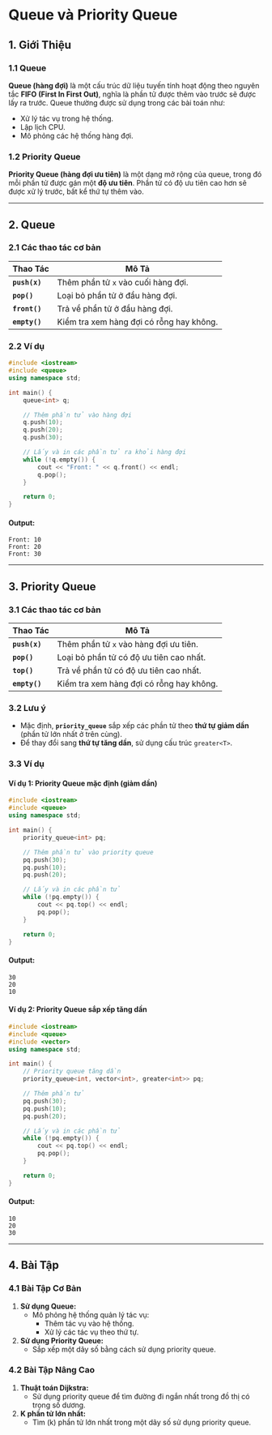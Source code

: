 # Queue và Priority Queue

## 1. Giới Thiệu

### 1.1 Queue
**Queue (hàng đợi)** là một cấu trúc dữ liệu tuyến tính hoạt động theo nguyên tắc **FIFO (First In First Out)**, nghĩa là phần tử được thêm vào trước sẽ được lấy ra trước. Queue thường được sử dụng trong các bài toán như:
- Xử lý tác vụ trong hệ thống.
- Lập lịch CPU.
- Mô phỏng các hệ thống hàng đợi.

### 1.2 Priority Queue
**Priority Queue (hàng đợi ưu tiên)** là một dạng mở rộng của queue, trong đó mỗi phần tử được gán một **độ ưu tiên**. Phần tử có độ ưu tiên cao hơn sẽ được xử lý trước, bất kể thứ tự thêm vào.

---

## 2. Queue

### 2.1 Các thao tác cơ bản
| Thao Tác         | Mô Tả                                    |
|-------------------|------------------------------------------|
| **`push(x)`**    | Thêm phần tử `x` vào cuối hàng đợi.      |
| **`pop()`**      | Loại bỏ phần tử ở đầu hàng đợi.          |
| **`front()`**    | Trả về phần tử ở đầu hàng đợi.           |
| **`empty()`**    | Kiểm tra xem hàng đợi có rỗng hay không. |

### 2.2 Ví dụ
```cpp
#include <iostream>
#include <queue>
using namespace std;

int main() {
    queue<int> q;

    // Thêm phần tử vào hàng đợi
    q.push(10);
    q.push(20);
    q.push(30);

    // Lấy và in các phần tử ra khỏi hàng đợi
    while (!q.empty()) {
        cout << "Front: " << q.front() << endl;
        q.pop();
    }

    return 0;
}
```

#### **Output:**
```
Front: 10
Front: 20
Front: 30
```

---

## 3. Priority Queue

### 3.1 Các thao tác cơ bản
| Thao Tác         | Mô Tả                                                         |
|-------------------|---------------------------------------------------------------|
| **`push(x)`**    | Thêm phần tử `x` vào hàng đợi ưu tiên.                        |
| **`pop()`**      | Loại bỏ phần tử có độ ưu tiên cao nhất.                       |
| **`top()`**      | Trả về phần tử có độ ưu tiên cao nhất.                        |
| **`empty()`**    | Kiểm tra xem hàng đợi có rỗng hay không.                     |

### 3.2 Lưu ý
- Mặc định, **`priority_queue`** sắp xếp các phần tử theo **thứ tự giảm dần** (phần tử lớn nhất ở trên cùng).
- Để thay đổi sang **thứ tự tăng dần**, sử dụng cấu trúc `greater<T>`.

### 3.3 Ví dụ

#### **Ví dụ 1: Priority Queue mặc định (giảm dần)**
```cpp
#include <iostream>
#include <queue>
using namespace std;

int main() {
    priority_queue<int> pq;

    // Thêm phần tử vào priority queue
    pq.push(30);
    pq.push(10);
    pq.push(20);

    // Lấy và in các phần tử
    while (!pq.empty()) {
        cout << pq.top() << endl;
        pq.pop();
    }

    return 0;
}
```

#### **Output:**
```
30
20
10
```

#### **Ví dụ 2: Priority Queue sắp xếp tăng dần**
```cpp
#include <iostream>
#include <queue>
#include <vector>
using namespace std;

int main() {
    // Priority queue tăng dần
    priority_queue<int, vector<int>, greater<int>> pq;

    // Thêm phần tử
    pq.push(30);
    pq.push(10);
    pq.push(20);

    // Lấy và in các phần tử
    while (!pq.empty()) {
        cout << pq.top() << endl;
        pq.pop();
    }

    return 0;
}
```

#### **Output:**
```
10
20
30
```

---

## 4. Bài Tập

### 4.1 Bài Tập Cơ Bản
1. **Sử dụng Queue:**
   - Mô phỏng hệ thống quản lý tác vụ:
     - Thêm tác vụ vào hệ thống.
     - Xử lý các tác vụ theo thứ tự.
2. **Sử dụng Priority Queue:**
   - Sắp xếp một dãy số bằng cách sử dụng priority queue.

### 4.2 Bài Tập Nâng Cao
1. **Thuật toán Dijkstra:**
   - Sử dụng priority queue để tìm đường đi ngắn nhất trong đồ thị có trọng số dương.
2. **K phần tử lớn nhất:**
   - Tìm \(k\) phần tử lớn nhất trong một dãy số sử dụng priority queue.
